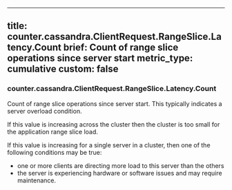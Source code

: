 
---
title: counter.cassandra.ClientRequest.RangeSlice.Latency.Count
brief: Count of range slice operations since server start
metric_type: cumulative
custom: false
---
### counter.cassandra.ClientRequest.RangeSlice.Latency.Count

Count of range slice operations since server start. This typically indicates a server overload condition.

If this value is increasing across the cluster then the cluster is too small for the application range slice load.

If this value is increasing for a single server in a cluster, then one of the following conditions may be true:

- one or more clients are directing more load to this server than the others
- the server is experiencing hardware or software issues and may require maintenance.

